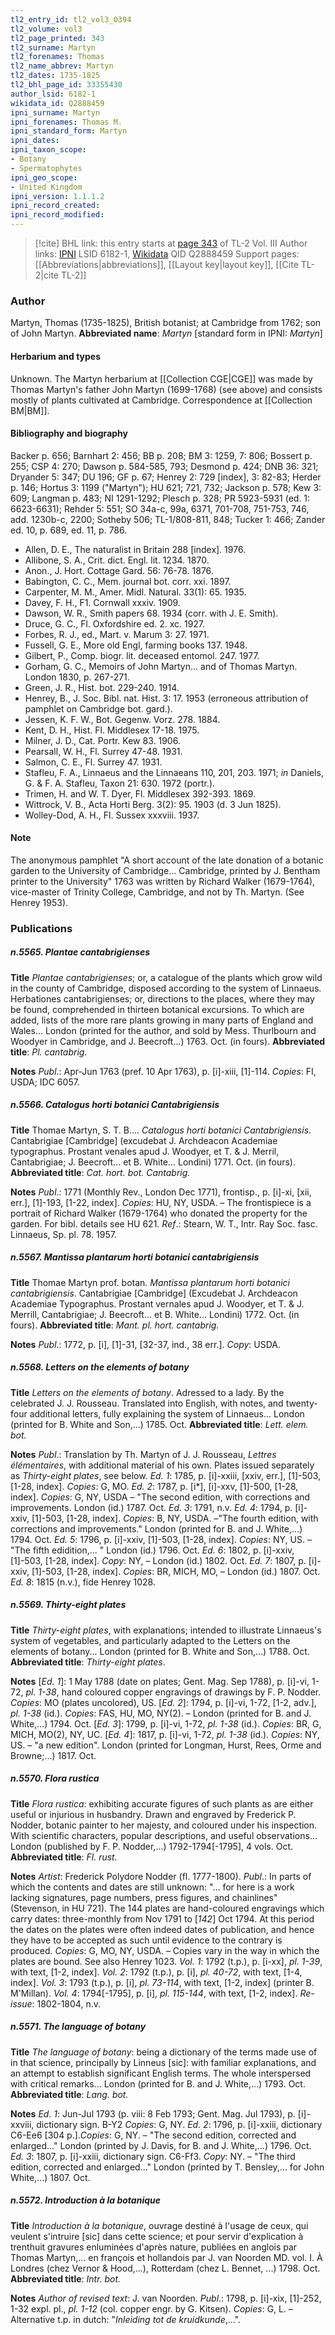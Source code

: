 ```yaml
---
tl2_entry_id: tl2_vol3_0394
tl2_volume: vol3
tl2_page_printed: 343
tl2_surname: Martyn
tl2_forenames: Thomas
tl2_name_abbrev: Martyn
tl2_dates: 1735-1825
tl2_bhl_page_id: 33355430
author_lsid: 6182-1
wikidata_id: Q2888459
ipni_surname: Martyn
ipni_forenames: Thomas M.
ipni_standard_form: Martyn
ipni_dates: 
ipni_taxon_scope: 
- Botany
- Spermatophytes
ipni_geo_scope: 
- United Kingdom
ipni_version: 1.1.1.2
ipni_record_created: 
ipni_record_modified:
---
```


> [!cite] BHL link: this entry starts at [page 343](https://www.biodiversitylibrary.org/page/33355430) of TL-2 Vol. III
> Author links: [IPNI](https://www.ipni.org/a/6182-1) LSID 6182-1, [Wikidata](https://www.wikidata.org/wiki/Q2888459) QID Q2888459
> Support pages: [[Abbreviations|abbreviations]], [[Layout key|layout key]], [[Cite TL-2|cite TL-2]]

### Author

Martyn, Thomas (1735-1825), British botanist; at Cambridge from 1762; son of John Martyn. 
**Abbreviated name**: *Martyn* \[standard form in IPNI: *Martyn*\]

#### Herbarium and types

Unknown. The Martyn herbarium at [[Collection CGE|CGE]] was made by Thomas Martyn's father John Martyn (1699-1768) (see above) and consists mostly of plants cultivated at Cambridge. Correspondence at [[Collection BM|BM]].

#### Bibliography and biography

Backer p. 656; Barnhart 2: 456; BB p. 208; BM 3: 1259, 7: 806; Bossert p. 255; CSP 4: 270; Dawson p. 584-585, 793; Desmond p. 424; DNB 36: 321; Dryander 5: 347; DU 196; GF p. 67; Henrey 2: 729 \[index\], 3: 82-83; Herder p. 146; Hortus 3: 1199 ("Martyn"); HU 621; 721, 732; Jackson p. 578; Kew 3: 609; Langman p. 483; NI 1291-1292; Plesch p. 328; PR 5923-5931 (ed. 1: 6623-6631); Rehder 5: 551; SO 34a-c, 99a, 6371, 701-708, 751-753, 746, add. 1230b-c, 2200; Sotheby 506; TL-1/808-811, 848; Tucker 1: 466; Zander ed. 10, p. 689, ed. 11, p. 786.
- Allen, D. E., The naturalist in Britain 288 \[index\]. 1976.
- Allibone, S. A., Crit. dict. Engl. lit. 1234. 1870.
- Anon., J. Hort. Cottage Gard. 56: 76-78. 1876.
- Babington, C. C., Mem. journal bot. corr. xxi. 1897.
- Carpenter, M. M., Amer. Midl. Natural. 33(1): 65. 1935.
- Davey, F. H., F1. Cornwall xxxiv. 1909.
- Dawson, W. R., Smith papers 68. 1934 (corr. with J. E. Smith).
- Druce, G. C., Fl. Oxfordshire ed. 2. xc. 1927.
- Forbes, R. J., ed., Mart. v. Marum 3: 27. 1971.
- Fussell, G. E., More old Engl, farming books 137. 1948.
- Gilbert, P., Comp. biogr. lit. deceased entomol. 247. 1977.
- Gorham, G. C., Memoirs of John Martyn... and of Thomas Martyn. London 1830, p. 267-271.
- Green, J. R., Hist. bot. 229-240. 1914.
- Henrey, B., J. Soc. Bibl. nat. Hist. 3: 17. 1953 (erroneous attribution of pamphlet on Cambridge bot. gard.).
- Jessen, K. F. W., Bot. Gegenw. Vorz. 278. 1884.
- Kent, D. H., Hist. Fl. Middlesex 17-18. 1975.
- Milner, J. D., Cat. Portr. Kew 83. 1906.
- Pearsall, W. H., Fl. Surrey 47-48. 1931.
- Salmon, C. E., Fl. Surrey 47. 1931.
- Stafleu, F. A., Linnaeus and the Linnaeans 110, 201, 203. 1971; *in* Daniels, G. & F. A. Stafleu, Taxon 21: 630. 1972 (portr.).
- Trimen, H. and W. T. Dyer, Fl. Middlesex 392-393. 1869.
- Wittrock, V. B., Acta Horti Berg. 3(2): 95. 1903 (d. 3 Jun 1825).
- Wolley-Dod, A. H., Fl. Sussex xxxviii. 1937.

#### Note

The anonymous pamphlet "A short account of the late donation of a botanic garden to the University of Cambridge... Cambridge, printed by J. Bentham printer to the University" 1763 was written by Richard Walker (1679-1764), vice-master of Trinity College, Cambridge, and not by Th. Martyn. (See Henrey 1953).

### Publications

##### n.5565. Plantae cantabrigienses

**Title**
*Plantae cantabrigienses*; or, a catalogue of the plants which grow wild in the county of Cambridge, disposed according to the system of Linnaeus. Herbationes cantabrigienses; or, directions to the places, where they may be found, comprehended in thirteen botanical excursions. To which are added, lists of the more rare plants growing in many parts of England and Wales... London (printed for the author, and sold by Mess. Thurlbourn and Woodyer in Cambridge, and J. Beecroft...) 1763. Oct. (in fours).
**Abbreviated title**: *Pl. cantabrig.*

**Notes**
*Publ*.: Apr-Jun 1763 (pref. 10 Apr 1763), p. \[i\]-xiii, \[1\]-114. *Copies*: FI, USDA; IDC 6057.

##### n.5566. Catalogus horti botanici Cantabrigiensis

**Title**
Thomae Martyn, S. T. B.... *Catalogus horti botanici Cantabrigiensis*. Cantabrigiae \[Cambridge\] (excudebat J. Archdeacon Academiae typographus. Prostant venales apud J. Woodyer, et T. & J. Merril, Cantabrigiae; J. Beecroft... et B. White... Londini) 1771. Oct. (in fours).
**Abbreviated title**: *Cat. hort. bot. Cantabrig.*

**Notes**
*Publ*.: 1771 (Monthly Rev., London Dec 1771), frontisp., p. \[i\]-xi, \[xii, err.\], \[1\]-193, \[1-22, index\]. *Copies*: HU, NY, USDA. – The frontispiece is a portrait of Richard Walker (1679-1764) who donated the property for the garden. For bibl. details see HU 621.
*Ref*.: Stearn, W. T., Intr. Ray Soc. fasc. Linnaeus, Sp. pl. 78. 1957.

##### n.5567. Mantissa plantarum horti botanici cantabrigiensis

**Title**
Thomae Martyn prof. botan. *Mantissa plantarum horti botanici cantabrigiensis*. Cantabrigiae \[Cambridge\] (Excudebat J. Archdeacon Academiae Typographus. Prostant vernales apud J. Woodyer, et T. & J. Merrill, Cantabrigiae; J. Beecroft... et B. White... Londini) 1772. Oct. (in fours).
**Abbreviated title**: *Mant. pl. hort. cantabrig.*

**Notes**
*Publ*.: 1772, p. \[i\], \[1\]-31, \[32-37, ind., 38 err.\]. *Copy*: USDA.

##### n.5568. Letters on the elements of botany

**Title**
*Letters on the elements of botany*. Adressed to a lady. By the celebrated J. J. Rousseau. Translated into English, with notes, and twenty-four additional letters, fully explaining the system of Linnaeus... London (printed for B. White and Son,...) 1785. Oct.
**Abbreviated title**: *Lett. elem. bot.*

**Notes**
*Publ*.: Translation by Th. Martyn of J. J. Rousseau, *Lettres élémentaires*, with additional material of his own. Plates issued separately as *Thirty-eight plates*, see below.
*Ed. 1*: 1785, p. \[i\]-xxiii, \[xxiv, err.\], \[1\]-503, \[1-28, index\]. *Copies*: G, MO.
*Ed. 2*: 1787, p. \[i\*\], \[i\]-xxv, \[1\]-500, \[1-28, index\]. *Copies*: G, NY, USDA – "The second edition, with corrections and improvements. London (id.) 1787. Oct.
*Ed. 3*: 1791, n.v.
*Ed. 4*: 1794, p. \[i\]-xxiv, \[1\]-503, \[1-28, index\]. *Copies*: B, NY, USDA. –"The fourth edition, with corrections and improvements." London (printed for B. and J. White,...) 1794. Oct.
*Ed. 5*: 1796, p. \[i\]-xxiv, \[1\]-503, \[1-28, index\]. *Copies*: NY, US. – "The fifth edidition,... " London (id.) 1796. Oct.
*Ed. 6*: 1802, p. \[i\]-xxiv, \[1\]-503, \[1-28, index\]. *Copy*: NY, – London (id.) 1802. Oct.
*Ed. 7*: 1807, p. \[i\]-xxiv, \[1\]-503, \[1-28, index\]. *Copies*: BR, MICH, MO, – London (id.) 1807. Oct.
*Ed. 8*: 1815 (n.v.), fide Henrey 1028.

##### n.5569. Thirty-eight plates

**Title**
*Thirty-eight plates*, with explanations; intended to illustrate Linnaeus's system of vegetables, and particularly adapted to the Letters on the elements of botany... London (printed for B. White and Son,...) 1788. Oct.
**Abbreviated title**: *Thirty-eight plates*.

**Notes**
\[*Ed. 1*\]: 1 May 1788 (date on plates; Gent. Mag. Sep 1788), p. \[i\]-vi, 1-72, *pl. 1-38*, hand coloured copper engravings of drawings by F. P. Nodder. *Copies*: MO (plates uncolored), US.
\[*Ed. 2*\]: 1794, p. \[i\]-vi, 1-72, \[1-2, adv.\], *pl. 1-38* (id.). *Copies*: FAS, HU, MO, NY(2). – London (printed for B. and J. White,...) 1794. Oct.
\[*Ed. 3*\]: 1799, p. \[i\]-vi, 1-72, *pl. 1-38* (id.). *Copies*: BR, G, MICH, MO(2), NY, UC.
\[*Ed. 4*\]: 1817, p. \[i\]-vi, 1-72, *pl. 1-38* (id.). *Copies*: NY, US. – "a new edition". London (printed for Longman, Hurst, Rees, Orme and Browne;...) 1817. Oct.

##### n.5570. Flora rustica

**Title**
*Flora rustica*: exhibiting accurate figures of such plants as are either useful or injurious in husbandry. Drawn and engraved by Frederick P. Nodder, botanic painter to her majesty, and coloured under his inspection. With scientific characters, popular descriptions, and useful observations... London (published by F. P. Nodder,...) 1792-1794\[-1795\], 4 vols. Oct.
**Abbreviated title**: *Fl. rust.*

**Notes**
*Artist*: Frederick Polydore Nodder (fl. 1777-1800).
*Publ*.: In parts of which the contents and dates are still unknown: "... for here is a work lacking signatures, page numbers, press figures, and chainlines" (Stevenson, in HU 721). The 144 plates are hand-coloured engravings which carry dates: three-monthly from Nov 1791 to \[*142*\] Oct 1794. At this period the dates on the plates were often indeed dates of publication, and hence they have to be accepted as such until evidence to the contrary is produced. *Copies*: G, MO, NY, USDA. – Copies vary in the way in which the plates are bound. See also Henrey 1023.
*Vol. 1*: 1792 (t.p.), p. \[i-xx\], *pl. 1-39*, with text, \[1-2, index\].
*Vol. 2*: 1792 (t.p.), p. \[i\], *pl. 40-72*, with text, \[1-4, index\].
*Vol. 3*: 1793 (t.p.), p. \[i\], *pl. 73-114*, with text, \[1-2, index\] (printer B. M'Millan).
*Vol. 4*: 1794\[-1795\], p. \[i\], *pl. 115-144*, with text, \[1-2, index\].
*Re-issue*: 1802-1804, n.v.

##### n.5571. The language of botany

**Title**
*The language of botany*: being a dictionary of the terms made use of in that science, principally by Linneus \[sic\]: with familiar explanations, and an attempt to establish significant English terms. The whole interspersed with critical remarks... London (printed for B. and J. White,...) 1793. Oct.
**Abbreviated title**: *Lang. bot.*

**Notes**
*Ed. 1*: Jun-Jul 1793 (p. viii: 8 Feb 1793; Gent. Mag. Jul 1793), p. \[i\]-xxviii, dictionary sign. B-Y2 *Copies*: G, NY.
*Ed. 2*: 1796, p. \[i\]-xxiii, dictionary C6-Ee6 \[304 p.\].*Copies*: G, NY. – "The second edition, corrected and enlarged..." London (printed by J. Davis, for B. and J. White,...) 1796. Oct.
*Ed. 3*: 1807, p. \[i\]-xxiii, dictionary sign. C6-Ff3. *Copy*: NY. – "The third edition, corrected and enlarged..." London (printed by T. Bensley,... for John White,...) 1807. Oct.

##### n.5572. Introduction à la botanique

**Title**
*Introduction à la botanique*, ouvrage destiné à l'usage de ceux, qui veulent s'intruire \[sic\] dans cette science; et pour servir d'explication à trenthuit gravures enluminées d'après nature, publiées en anglois par Thomas Martyn,... en françois et hollandois par J. van Noorden MD. vol. I. À Londres (chez Vernor & Hood,...), Rotterdam (chez L. Bennet, ...) 1798. Oct.
**Abbreviated title**: *Intr. bot.*

**Notes**
*Author of revised text*: J. van Noorden.
*Publ*.: 1798, p. \[i\]-xix, \[1\]-252, 1-32 expl. pl., *pl. 1-12* (col. copper engr. by G. Kitsen). *Copies*: G, L. – Alternative t.p. in dutch: "*Inleiding tot de kruidkunde*,...".

